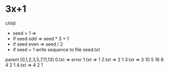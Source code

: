 # 3x+1

child

- seed > 1 =>
- if seed odd => seed \* 3 + 1
- if seed even => seed / 2
- if seed = 1 write sequence to file seed.txt

parent
[0,1,2,3,5,7,11,13]
0.txt => error
1.txt => 1
2.txt => 2 1
3.txt => 3 10 5 16 8 4 2 1
4.txt => 4 2 1
